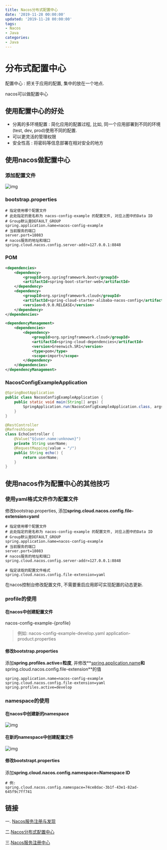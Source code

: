 ```yaml
---
title: Nacos分布式配置中心
date: '2019-11-28 00:00:00'
updated: '2019-11-28 00:00:00'
tags:
- Nacos
- Java
categories:
- Java
---
```


# 分布式配置中心

配置中心 : 把关于应用的配置, 集中的放在一个地点.

nacos可以做配置中心

## 使用配置中心的好处

- 分离的多环境配置 : 简化应用的配置过程, 比如, 同一个应用部署到不同的环境(test, dev, prod)使用不同的配置.
- 可以更灵活的管理权限
- 安全性高 : 将密码等信息部署在相对安全的地方

## 使用nacos做配置中心

### 添加配置文件

![img](https://gitee.com/swang-harbin/pic-bed/raw/master/images/2021/20210222144940.png)

### bootstrap.properties

```properties
# 指定使用哪个配置文件
# 此处指定的是名称为 nacos-config-example 的配置文件, 对应上图中的Data ID
# Group默认是DEFAULT_GROUP
spring.application.name=nacos-config-example
# 当前服务的端口
server.port=18083
# nacos服务的地址和端口
spring.cloud.nacos.config.server-addr=127.0.0.1:8848
```

### POM

```xml
<dependencies>
    <dependency>
        <groupId>org.springframework.boot</groupId>
        <artifactId>spring-boot-starter-web</artifactId>
    </dependency>
    <dependency>
        <groupId>org.springframework.cloud</groupId>
        <artifactId>spring-cloud-starter-alibaba-nacos-config</artifactId>
        <version>0.9.0.RELEASE</version>
    </dependency>
</dependencies>

<dependencyManagement>
    <dependencies>
        <dependency>
            <groupId>org.springframework.cloud</groupId>
            <artifactId>spring-cloud-dependencies</artifactId>
            <version>Greenwich.SR1</version>
            <type>pom</type>
            <scope>import</scope>
        </dependency>
    </dependencies>
</dependencyManagement>
```

### NacosConfigExampleApplication

```java
@SpringBootApplication
public class NacosConfigExampleApplication {
    public static void main(String[] args) {
        SpringApplication.run(NacosConfigExampleApplication.class, args);
    }
}

@RestController
@RefreshScope
class EchoController {
    @Value("${user.name:unknown}")
    private String userName;
    @RequestMapping(value = "/")
    public String echo() {
        return userName;
    }
}
```

## 使用nacos作为配置中心的其他技巧

### 使用yaml格式文件作为配置文件

修改bootstrap.properties, 添加**spring.cloud.nacos.config.file-extension=yaml**

```properties
# 指定使用哪个配置文件
# 此处指定的是名称为 nacos-config-example 的配置文件, 对应上图中的Data ID
# Group默认是DEFAULT_GROUP
spring.application.name=nacos-config-example
# 当前服务的端口
server.port=18083
# nacos服务的地址和端口
spring.cloud.nacos.config.server-addr=127.0.0.1:8848

# 指定读取的配置文件格式
spring.cloud.nacos.config.file-extension=yaml
```

在nacos控制台修改配置文件, 不需要重启应用即可实现配置的动态更新.

### profile的使用

#### 在nacos中创建配置文件

nacos-config-example-{profile}

> 例如:
> nacos-config-example-develop.yaml
> application-product.properties

#### 修改bootstrap.properties

添加**spring.profiles.active=粒度**, 并修改**[spring.application.name](http://spring.application.name/)**和**spring.cloud.nacos.config.file-extension**的值

```properties
spring.application.name=nacos-config-example
spring.cloud.nacos.config.file-extension=yaml
spring.profiles.active=develop
```

### namespace的使用

#### 在nacos中创建新的namespace

![img](https://gitee.com/swang-harbin/pic-bed/raw/master/images/2021/20210222145102.png)

#### 在新的namespace中创建配置文件

![img](https://gitee.com/swang-harbin/pic-bed/raw/master/images/2021/20210222145117.png)

#### 修改bootstrapt.properties

添加**spring.cloud.nacos.config.namespace=Namespace ID**

```properties
# 例:
spring.cloud.nacos.config.namespace=74ce8dac-3b1f-43e1-82ad-645f9c7ff741
```

## 链接

一. [Nacos服务注册与发现](./nacos-service-registry-and-discovery.md)

二.[Nacos分布式配置中心](./nacos-distribut-configuration-center.md)

三.[Nacos服务注册中心](./nacos-service-registry-center.md)
